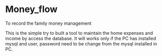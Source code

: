 # Money_flow
To record the family money management

This is the simple try to built a tool to maintain the home expenses and income by access the database.
It will works only if the PC has installed mysql and user, password need to be change from the mysql installed in PC.

